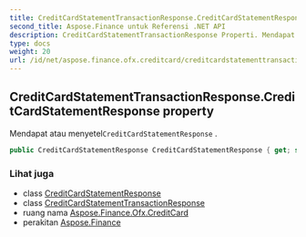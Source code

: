 ```yaml
---
title: CreditCardStatementTransactionResponse.CreditCardStatementResponse
second_title: Aspose.Finance untuk Referensi .NET API
description: CreditCardStatementTransactionResponse Properti. Mendapat atau menyetelCreditCardStatementResponse .
type: docs
weight: 20
url: /id/net/aspose.finance.ofx.creditcard/creditcardstatementtransactionresponse/creditcardstatementresponse/
---
```

## CreditCardStatementTransactionResponse.CreditCardStatementResponse property

Mendapat atau menyetel`CreditCardStatementResponse` .

```csharp
public CreditCardStatementResponse CreditCardStatementResponse { get; set; }
```

### Lihat juga

* class [CreditCardStatementResponse](../../creditcardstatementresponse/)
* class [CreditCardStatementTransactionResponse](../)
* ruang nama [Aspose.Finance.Ofx.CreditCard](../../creditcardstatementtransactionresponse/)
* perakitan [Aspose.Finance](../../../)


